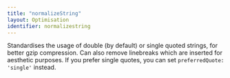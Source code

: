 ```yaml
---
title: "normalizeString"
layout: Optimisation
identifier: normalizestring
---
```


<!-- This file was automatically generated. -->


Standardises the usage of double (by default) or single quoted strings, for
better gzip compression. Can also remove linebreaks which are inserted for
aesthetic purposes. If you prefer single quotes, you can set
`preferredQuote: 'single'` instead.
